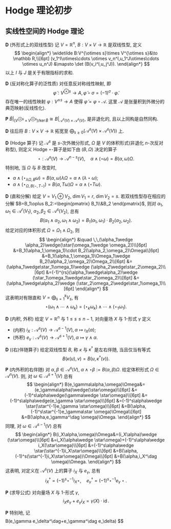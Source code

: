# Hodge 理论初步

## 实线性空间的 Hodge 理论

**D** (外形式上的双线性型) 记 $V=\mathbb R^n$, $B:V\times V\to \mathbb R$ 是双线性型, 定义
$$
\begin{align*}
\widetilde B:V^{\otimes s}\times V^{\otimes s}&\to \mathbb R,\\[6pt]
(v_1^I\otimes\cdots \otimes v_n^I,u_1^J\otimes\cdots \otimes u_n^J) &\mapsto \det (B(v_i^I,u_j^J)).  
\end{align*}
$$
以上 $I$ 与 $J$ 是关于有限指标的求和. 

**D** (反对称化算子的泛性质) 对任意反对称线性映射, 即
$$
\widetilde \varphi:V^{\otimes s}\to A,\widetilde\varphi\circ \sigma=(-1)^\sigma\cdot \widetilde \varphi.
$$
存在唯一的线性映射 $\varphi :V^{\wedge s}\to A$ 使得 $\widetilde \varphi=\varphi \circ \mathscr A$. 这里 $\mathscr A$ 是张量积到外微分的典范映射(反线性化). 

**P** $\widetilde B|_{(V^{\otimes s}\times V^{\otimes s})/\ker \widetilde B}\cong B|_{\mathscr A^s(V)\times\mathscr A^s(V)}$, 是非退化的, 且以上同构是自然同构. 

**D** 往后将 $B:V\times V\to \mathbb R$ 拓宽至 $\bigoplus_{s\geq 0}(\mathscr A^s(V)\times \mathscr A^s(V))$ 上. 

**D** (Hodge 算子) 记 $\mathscr A^s$ 是 $s$-次外微分形式, $\Omega$ 是 $V$ 的体积形式(非退化 $n$-次反对称型), 则定义 Hodge $\star$-算子是如下由 $(B,\Omega)$ 决定的算子
$$
\star: \mathscr A^s(V)\to \mathscr A^{n-s}(V),\quad \alpha\wedge (\star \omega )=B(\alpha,\omega)\Omega. 
$$
特别地, 当 $\Omega$ 与 $B$ 改变时, 
* $\alpha\wedge (\star_{\lambda \Omega,B}\omega)=B(\alpha,\omega)\lambda \Omega =\alpha\wedge (\lambda\star \omega)$; 
* $\alpha\wedge(\star_{\Omega,B(-,T-)})=B(\alpha,T\omega)\Omega=\alpha\wedge (\star T\omega)$. 

**D** (直和分解) 给定 $V=V_1\oplus V_2$, $\dim V_1=r$, $\dim V_2=s$. 若双线性型存在相应的分解 $B=B_1\oplus B_2:=\begin{pmatrix}
    B_1\\&B_2
\end{pmatrix}$, 则对 $\alpha_1,\omega_1\in \mathscr A^r(V_1)$, $\alpha_2,\beta_2\in \mathscr A^s(V_2)$, 总有
$$
B(\alpha_1\wedge\alpha_2,\omega_1\wedge \omega_2)=B_1(\alpha_1,\omega_1)\cdot B_2(\alpha_2,\omega_2). 
$$
给定对应的体积形式 $\Omega=\Omega_1\wedge \Omega_2$, 则
$$
\begin{align*}
&\quad \,\,(\alpha_1\wedge \alpha_2)\wedge(\star(\omega_1\wedge \omega_2))\\[6pt]
&=B_1(\alpha_1,\omega_1)\cdot B_2(\alpha_2,\omega_2)\Omega\\[6pt]
&=B_1(\alpha_1,\omega_1)\Omega_1\wedge B_2(\alpha_2,\omega_2)\Omega_2\\[6pt]
&=(\alpha_1\wedge\star_1\omega_1)\wedge (\alpha_2\wedge\star_2\omega_2)\\[6pt]
&=(-1)^{rs}(\alpha_1\wedge\alpha_2)\wedge (\star_1\omega_1\wedge\star_2\omega_2)\\[6pt]
&=(\alpha_1\wedge\alpha_2)\wedge (\star_2\omega_2\wedge\star_1\omega_1)\\[6pt]
\end{align*}
$$
这表明对有限直和 $V=\bigoplus_{s=1}^k V_s$, 有
$$
\star(\omega_1\wedge\cdots \wedge \omega_k)=(\star_k\omega_k)\wedge \cdots \wedge (\star_1\omega_1).
$$

**D** (内积, 外积) 给定 $V=\mathbb R^n$ 与 $1\leq s\leq n-1$, 对向量场 $X$ 与 $1$-形式 $\gamma$ 定义
* (内积) $i_X:\mathscr A^s(V)\to \mathscr A^{s-1}(V),\alpha\mapsto \iota_X(\alpha)$;
* (外积) $e_\gamma:\mathscr A^{s}(V)\to \mathscr A^{s+1}(V),\alpha\mapsto \gamma\wedge\alpha$. 

**D** ((右)伴随算子) 给定双线性型 $B$, 称 $\kappa$ 与 $\kappa^\dag$ 是左右伴随, 当且仅当有等式
$$
B(\kappa(u),v)=B(u,\kappa^\dag(v)). 
$$

**P** (内外积的右伴随) 对 $\alpha,\beta\in \mathscr A^s(V)$, $\alpha\wedge \star \beta:=B(\alpha,\beta)\Omega$. 给定体积形式 $\Omega\in \mathscr A^n(V)$. 则, 对 $\omega \in \mathscr A^{s+1}(V)$ 总有
$$
\begin{align*}
B(e_\gamma\alpha,\omega)\Omega&=(e_\gamma\alpha)\wedge(\star\omega)\\[6pt]
&=(-1)^s\alpha\wedge(\gamma\wedge \star\omega)\\[6pt]
&=(-1)^s\alpha\wedge(e_\gamma \star\omega)\\[6pt]
&=(-1)^s\alpha\wedge \star(\star^{-1}e_\gamma \star\omega)\\[6pt]
&=B(\alpha,(-1)^s\star^{-1}e_\gamma\star \omega)\Omega\\[6pt]
&=B(\alpha,e_\gamma^\dag \omega)\Omega.
\end{align*}
$$
同理, 对 $\omega\in \mathscr A^{s-1}(V)$ 总有
$$
\begin{align*}
B(i_X\alpha,\omega)\Omega&=(i_X\alpha)\wedge (\star\omega)\\[6pt]
&=i_X(\alpha\wedge \star\omega)+(-1)^s\alpha\wedge i_X(\star\omega)\\[6pt]
&=(-1)^s\alpha\wedge \star(\star^{-1}i_X\star\omega)\\[6pt]
&=B(\alpha,(-1)^s(\star^{-1}i_X\star\omega))\Omega\\[6pt]
&=B(\alpha,i_X^\dag \omega)\Omega.
\end{align*}
$$
这表明, 对定义在 $\mathscr A^s(V)$ 上的算子 $i_X$ 与 $e_\gamma$, 总有
$$
i_X^\dag =(-1)^s\star^{-1}i_X\star,\quad e_\gamma^\dag =(-1)^s\star^{-1}e_\gamma\star.
$$

**P** (求导公式) 对向量场 $X$ 与 $1$-形式 $\gamma$, 
$$
i_X e_\gamma +e_\gamma i_X=\gamma(X)\cdot \operatorname{id}. 
$$

**P** 特别地, 记 $$
$$
B(e_\gamma e_\delta^\dag+e_\gamma^\dag e_\delta)
$$